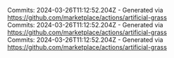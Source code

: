 Commits: 2024-03-26T11:12:52.204Z - Generated via https://github.com/marketplace/actions/artificial-grass
<br>
Commits: 2024-03-26T11:12:52.204Z - Generated via https://github.com/marketplace/actions/artificial-grass
<br>
Commits: 2024-03-26T11:12:52.204Z - Generated via https://github.com/marketplace/actions/artificial-grass
<br>
